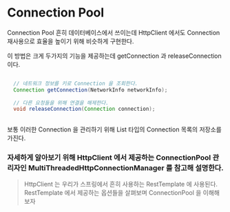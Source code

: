 # Connection Pool 

Connection Pool 흔히 데이터베이스에서 쓰이는데 HttpClient 에서도 Connection 재사용으로 효율을 높이기 위해 비슷하게 구현한다.

이 방법은 크게 두가지의 기능을 제공하는데 getConnection 과 releaseConnection 이다.

```java

  // 네트워크 정보를 키로 Connection 을 조회한다.
  Connection getConnection(NetworkInfo networkInfo);
  
  // 다른 요청들을 위해 연결을 해제한다.
  void releaseConnection(Connection connection);
  
```

보통 이러한 Connection 을 관리하기 위해 List 타입의 Connection 목록의 저장소를 가진다.

### 자세하게 알아보기 위해 HttpClient 에서 제공하는 ConnectionPool 관리자인 MultiThreadedHttpConnectionManager 를 참고해 설명한다.

> HttpClient 는 우리가 스프링에서 흔히 사용하는 RestTemplate 에 사용된다.
> RestTemplate 에서 제공하는 옵션들을 살펴보며 ConnectionPool 을 이해해보자








